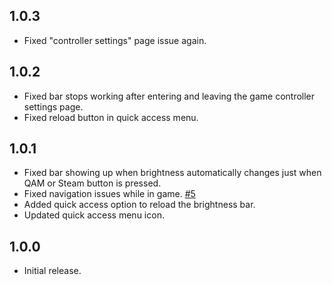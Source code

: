 ## 1.0.3

- Fixed "controller settings" page issue again.

## 1.0.2

- Fixed bar stops working after entering and leaving the game controller settings page.
- Fixed reload button in quick access menu.

## 1.0.1

- Fixed bar showing up when brightness automatically changes just when QAM or Steam button is pressed.
- Fixed navigation issues while in game. [#5](https://github.com/rasitayaz/decky-brightness-bar/issues/5)
- Added quick access option to reload the brightness bar.
- Updated quick access menu icon.

## 1.0.0

- Initial release.
